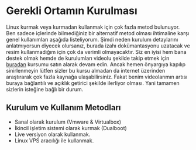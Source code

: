 Gerekli Ortamın Kurulması
=

Linux kurmak veya kurmadan kullanmak için çok fazla metod bulunuyor. Ben sadece içlerinde bilmediğiniz bir alternatif metod olması ihtimaline karşı genel kullanımları aşağıda listeliyorum. Şimdi neden kurulum detaylarını anlatmıyorsun diyecek olursanız, burada izahı dokümantasyonu uzatacak ve resim kullanmadığım için çok da verimli olmayacaktır. Siz en iyisi hem bana destek olmak hemde de kurulumları videolu şekilde takip etmek için [buradan](https://www.udemy.com/) kursumu satın alarak devam edin. Ancak hemen önyargıya kapılıp sinirlenmeyin lütfen sizler bu kursu almadan da internet üzerinden araştırarak çok fazla kaynağa ulaşabilirsiniz. Fakat benim videolarımın artısı buraya bağlantılı ve açıklık getirici şekilde ilerliyor olması. Yani tamamen sizlerin isteğine bağlı bir durum.

Kurulum ve Kullanım Metodları
-
 
- Sanal olarak kurulum (Vmware & Virtualbox)
- İkincil işletim sistemi olarak kurmak (Dualboot)
- Live versiyon olarak kullanmak.
- Linux VPS aracılığı ile kullanmak.
